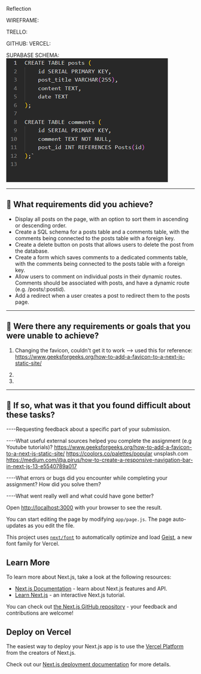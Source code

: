 Reflection

WIREFRAME:

TRELLO:

GITHUB:
VERCEL:

SUPABASE SCHEMA:
![screenshot of supabase table schema](image.png)

---

## 🎯 What requirements did you achieve?

- Display all posts on the page, with an option to sort them in ascending or descending order.
- Create a SQL schema for a posts table and a comments table, with the comments being connected to the posts table with a foreign key.
- Create a delete button on posts that allows users to delete the post from the database.
- Create a form which saves comments to a dedicated comments table, with the comments being connected to the posts table with a foreign key.
- Allow users to comment on individual posts in their dynamic routes. Comments should be associated with posts, and have a dynamic route (e.g. /posts/:postid).
- Add a redirect when a user creates a post to redirect them to the posts page.

---

## 🎯 Were there any requirements or goals that you were unable to achieve?

1. Changing the favicon, couldn't get it to work --> used this for reference: https://www.geeksforgeeks.org/how-to-add-a-favicon-to-a-next-js-static-site/

2.

3.

---

## 🎯 If so, what was it that you found difficult about these tasks?

----Requesting feedback about a specific part of your submission.

----What useful external sources helped you complete the assignment (e.g Youtube tutorials)?
https://www.geeksforgeeks.org/how-to-add-a-favicon-to-a-next-js-static-site/
https://coolors.co/palettes/popular
unsplash.com
https://medium.com/@a.pirus/how-to-create-a-responsive-navigation-bar-in-next-js-13-e5540789a017

----What errors or bugs did you encounter while completing your assignment? How did you solve them?

----What went really well and what could have gone better?

Open [http://localhost:3000](http://localhost:3000) with your browser to see the result.

You can start editing the page by modifying `app/page.js`. The page auto-updates as you edit the file.

This project uses [`next/font`](https://nextjs.org/docs/app/building-your-application/optimizing/fonts) to automatically optimize and load [Geist](https://vercel.com/font), a new font family for Vercel.

## Learn More

To learn more about Next.js, take a look at the following resources:

- [Next.js Documentation](https://nextjs.org/docs) - learn about Next.js features and API.
- [Learn Next.js](https://nextjs.org/learn) - an interactive Next.js tutorial.

You can check out [the Next.js GitHub repository](https://github.com/vercel/next.js) - your feedback and contributions are welcome!

## Deploy on Vercel

The easiest way to deploy your Next.js app is to use the [Vercel Platform](https://vercel.com/new?utm_medium=default-template&filter=next.js&utm_source=create-next-app&utm_campaign=create-next-app-readme) from the creators of Next.js.

Check out our [Next.js deployment documentation](https://nextjs.org/docs/app/building-your-application/deploying) for more details.

